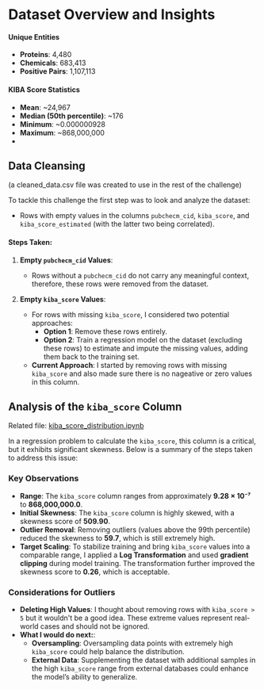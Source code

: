 # Dataset Overview and Insights

#### Unique Entities
- **Proteins**: 4,480  
- **Chemicals**: 683,413  
- **Positive Pairs**: 1,107,113  
#### KIBA Score Statistics
- **Mean**: ~24,967  
- **Median (50th percentile)**: ~176  
- **Minimum**: ~0.000000928  
- **Maximum**: ~868,000,000
- 

## Data Cleansing
(a cleaned_data.csv file was created to use in the rest of the challenge)

To tackle this challenge the first step was to look and analyze the dataset:
- Rows with empty values in the columns `pubchecm_cid`, `kiba_score`, and `kiba_score_estimated` (with the latter two being correlated).

#### Steps Taken:
1. **Empty `pubchecm_cid` Values**:
   - Rows without a `pubchecm_cid` do not carry any meaningful context, therefore, these rows were removed from the dataset.

2. **Empty `kiba_score` Values**:
   - For rows with missing `kiba_score`, I considered two potential approaches:
     - **Option 1**: Remove these rows entirely.
     - **Option 2**: Train a regression model on the dataset (excluding these rows) to estimate and impute the missing values, adding them back to the training set.
   - **Current Approach**: I started by removing rows with missing `kiba_score` and also made sure there is no nageative or zero values in this column.



## Analysis of the `kiba_score` Column
Related file: [kiba_score_distribution.ipynb](dataset-overview/kiba_score_distribution.ipynb)

In a regression problem to calculate the `kiba_score`, this column is a critical, but it exhibits significant skewness. Below is a summary of the steps taken to address this issue:

### Key Observations
- **Range**: The `kiba_score` column ranges from approximately **9.28 × 10⁻⁷** to **868,000,000.0**.
- **Initial Skewness**: The `kiba_score` column is highly skewed, with a skewness score of **509.90**.
- **Outlier Removal**: Removing outliers (values above the 99th percentile) reduced the skewness to **59.7**, which is still extremely high.
- **Target Scaling**: To stabilize training and bring `kiba_score` values into a comparable range, I applied a **Log Transformation** and used **gradient clipping** during model training. The transformation further improved the skewness score to **0.26**, which is acceptable.

### Considerations for Outliers
- **Deleting High Values**: I thought about removing rows with `kiba_score > 5` but it wouldn't be a good idea. These extreme values represent real-world cases and should not be ignored.
- **What I would do next:**:
  - **Oversampling**: Oversampling data points with extremely high `kiba_score` could help balance the distribution.
  - **External Data**: Supplementing the dataset with additional samples in the high `kiba_score` range from external databases could enhance the model’s ability to generalize.


